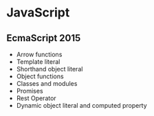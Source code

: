 # JavaScript
## EcmaScript 2015
+ Arrow functions
+ Template literal
+ Shorthand object literal
+ Object functions
+ Classes and modules
+ Promises
+ Rest Operator
+ Dynamic object literal and computed property

